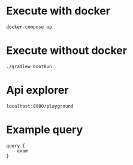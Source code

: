 # Execute with docker
`docker-compose up`

# Execute without docker
`./gradlew bootRun`

# Api explorer
`localhost:8080/playground`

# Example query
```
query {
    exam
}
```